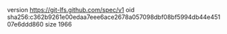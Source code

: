 version https://git-lfs.github.com/spec/v1
oid sha256:c362b9261e00edaa7eee6ace2678a057098dbf08bf5994db44e45107e6ddd860
size 1966
